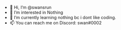 - 👋 Hi, I’m @swansrun
- 👀 I’m interested in Nothing
- 🌱 I’m currently learning nothing bc i dont like coding.
- 📫 You can reach me on Discord: swan#0002

<!---
swansrun/swansrun is a ✨ special ✨ repository because its `README.md` (this file) appears on your GitHub profile.
You can click the Preview link to take a look at your changes.
--->

